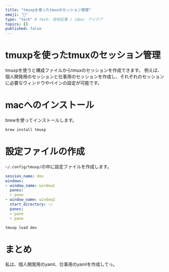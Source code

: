 ```yaml
---
title: "tmuxpを使ったtmuxのセッション管理"
emoji: "🕌"
type: "tech" # tech: 技術記事 / idea: アイデア
topics: []
published: false
---
```


# tmuxpを使ったtmuxのセッション管理
tmuxpを使うと構成ファイルからtmuxのセッションを作成できます。
例えば、個人開発用のセッションと仕事用のセッションを作成し、それぞれのセッションに必要なウィンドウやペインの設定が可能です。


# macへのインストール
brewを使ってインストールします。

```bash
brew install tmuxp
```

# 設定ファイルの作成
`~/.config/tmuxp/`の中に設定ファイルを作成します。

```yaml:dev.yaml
session_name: dev
windows:
- window_name: window1
  panes:
  - pane
- window_name: window2
  start_directory: ~/
  panes:
  - pane
  - pane
```

```bash
tmuxp load dev
```

# まとめ
私は、個人開発用のyaml、仕事用のyamlを作成してっ。
